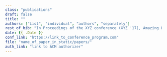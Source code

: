```yaml
---
class: "publications"
draft: false
title: ""
authors: ["List", "individual", "authors", "separately"]
rest_of_bib: "In Proceedings of the XYZ conference (XYZ '17), Amazing Location, Planet Earth, Nov 2017"
date: {{ .Date }}
conf_link: "https://link_to_conference_program.com"
file: "name_of_paper_in_static/papers/"
auth_link: "link to ACM authorizer"
---
```

